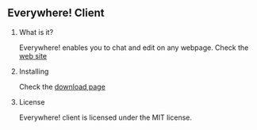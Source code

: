 ## Everywhere! Client ##

1. What is it?

    Everywhere! enables you to chat and edit on any webpage.
    Check the [web site](http://everywhere.no.de)

2. Installing

    Check the [download page](http://chrome.google.com/extensions/detail/hfedmdjechicpkhpimjpgmmnkgldoofb)

3. License

    Everywhere! client is licensed under the MIT license.
